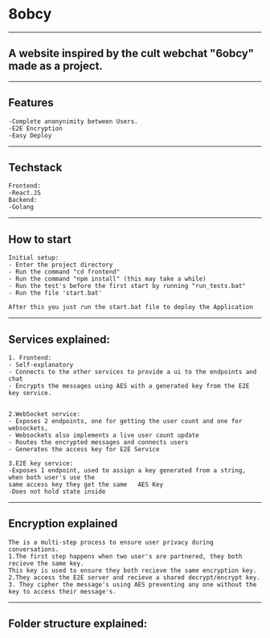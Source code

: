 # 8obcy 

---

## A website inspired by the cult webchat "6obcy" made as a project.

---
## Features
```
-Complete anonynimity between Users.
-E2E Encryption
-Easy Deploy
```
---
## Techstack
```
Frontend:
-React.JS
Backend:
-Golang
```
---
## How to start

```
Initial setup:
- Enter the project directory
- Run the command "cd frontend"
- Run the command "npm install" (this may take a while)
- Run the test's before the first start by running "run_tests.bat"
- Run the file 'start.bat'

After this you just run the start.bat file to deploy the Application
```
---
## Services explained:
```
1. Frontend:
- Self-explanatory
- Connects to the other services to provide a ui to the endpoints and chat
- Encrypts the messages using AES with a generated key from the E2E key service.


2.WebSocket service:
- Exposes 2 endpoints, one for getting the user count and one for websockets,
- Websockets also implements a live user count update
- Routes the encrypted messages and connects users
- Generates the access key for E2E Service

3.E2E key service:
-Exposes 1 endpoint, used to assign a key generated from a string, when both user's use the 
same access key they get the same   AES Key  
-Does not hold state inside
```
---

## Encryption explained
```
The is a multi-step process to ensure user privacy during conversations.
1.The first step happens when two user's are partnered, they both recieve the same key. 
This key is used to ensure they both recieve the same encryption key.
2.They access the E2E server and recieve a shared decrypt/encrypt key.
3. They cipher the message's using AES preventing any one without the key to access their message's.
```

---
## Folder structure explained: